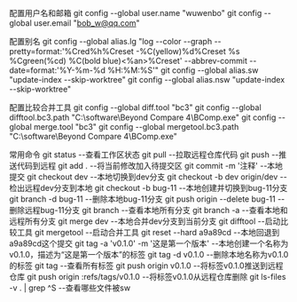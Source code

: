 配置用户名和邮箱
git config --global user.name "wuwenbo"
git config --global user.email "bob_w@qq.com"

配置别名
git config --global alias.lg "log --color --graph --pretty=format:'%Cred%h%Creset -%C(yellow)%d%Creset %s %Cgreen(%cd) %C(bold blue)<%an>%Creset' --abbrev-commit --date=format:'%Y-%m-%d %H:%M:%S'"
git config --global alias.sw "update-index --skip-worktree"
git config --global alias.nsw "update-index --skip-worktree"

配置比较合并工具
git config --global diff.tool "bc3"
git config --global difftool.bc3.path "C:\software\Beyond Compare 4\BComp.exe"
git config --global merge.tool "bc3"
git config --global mergetool.bc3.path "C:\software\Beyond Compare 4\BComp.exe"

常用命令
git status --查看工作区状态
git pull --拉取远程仓库代码
git push --推送代码到远程
git add . --将当前修改加入待提交区
git commit -m '注释' --本地提交
git checkout dev  --本地切换到dev分支
git checkout -b dev origin/dev --检出远程dev分支到本地
git checkout -b bug-11 --本地创建并切换到bug-11分支
git branch -d bug-11 --删除本地bug-11分支
git push origin --delete bug-11 --删除远程bug-11分支
git branch --查看本地所有分支
git branch -a --查看本地和远程所有分支
git merge dev --本地合并dev分支到当前分支
git difftool --启动比较工具
git mergetool --启动合并工具
git reset --hard a9a89cd --本地回退到a9a89cd这个提交
git tag -a 'v0.1.0' -m '这是第一个版本' --本地创建一个名称为v0.1.0，描述为“这是第一个版本”的标签
git tag -d v0.1.0 --删除本地名称为v0.1.0的标签
git tag --查看所有标签
git push origin v0.1.0 --将标签v0.1.0推送到远程仓库
git push origin :refs/tags/v0.1.0 --将标签v0.1.0从远程仓库删除
git ls-files -v . | grep ^S --查看哪些文件被sw
